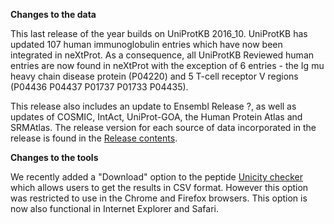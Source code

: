 **Changes to the data**

This last release of the year builds on UniProtKB 2016_10. UniProtKB has updated 107 human immunoglobulin entries which have now been integrated in neXtProt. As a consequence, all UniProtKB Reviewed human entries are now found in neXtProt with the exception of 6 entries - the Ig mu heavy chain disease protein (P04220) and 5 T-cell receptor V regions (P04436 P04437 P01737 P01733 P04435).

This release also includes an update to Ensembl Release ?, as well as updates of COSMIC, IntAct, UniProt-GOA, the Human Protein Atlas and SRMAtlas. The release version for each source of data incorporated in the release is found in the [Release contents](/about/contents).

**Changes to the tools**

We recently added a "Download" option to the peptide [Unicity checker](/tools/unicity-checker) which allows users to get the results in CSV format. However this option was restricted to use in the Chrome and Firefox browsers. This option is now also functional in Internet Explorer and Safari.
